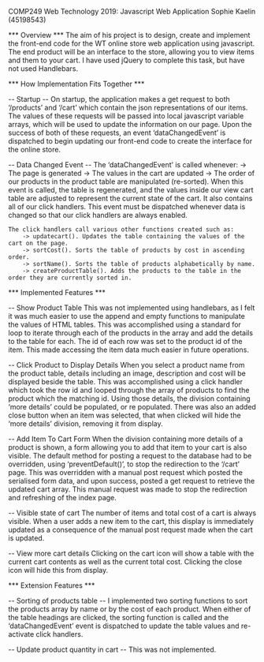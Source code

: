 COMP249 Web Technology 2019: Javascript Web Application
Sophie Kaelin (45198543)

*** Overview ***
    The aim of his project is to design, create and implement the front-end code for the WT online store web application using javascript. The end product will be an interface to the store, allowing you to view items and them to your cart. I have used jQuery to complete this task, but have not used Handlebars.

*** How Implementation Fits Together ***

-- Startup --
    On startup, the application makes a get request to both ‘/products’ and ‘/cart’ which contain the json representations of our items. The values of these requests will be passed into local javascript variable arrays, which will be used to update the information on our page. Upon the success of both of these requests, an event ‘dataChangedEvent’ is dispatched to begin updating our front-end code to create the interface for the online store.

-- Data Changed Event --
    The ‘dataChangedEvent’ is called whenever:
        -> The page is generated
        -> The values in the cart are updated
        -> The order of our products in the product table are manipulated (re-sorted).
    When this event is called, the table is regenerated, and the values inside our view cart table are adjusted to represent the current state of the cart.
    It also contains all of our click handlers. This event must be dispatched whenever data is changed so that our click handlers are always enabled.

    The click handlers call various other functions created such as:
        -> updatecart(). Updates the table containing the values of the cart on the page.
        -> sortCost(). Sorts the table of products by cost in ascending order.
        -> sortName(). Sorts the table of products alphabetically by name.
        -> createProductTable(). Adds the products to the table in the order they are currently sorted in.

*** Implemented Features ***

-- Show Product Table
    This was not implemented using handlebars, as I felt it was much easier to use the append and empty functions to manipulate the values of HTML tables. This was accomplished using a standard for loop to iterate through each of the products in the array and add the details to the table for each. The id of each row was set to the product id of the item. This made accessing the item data much easier in future operations.

-- Click Product to Display Details
    When you select a product name from the product table, details including an image, description and cost will be displayed beside the table. This was accomplished using a click handler which took the row id and looped through the array of products to find the product which the matching id. Using those details, the division containing ‘more details’ could be populated, or re populated. There was also an added close button when an item was selected, that when clicked will hide the ‘more details’ division, removing it from display.

-- Add Item To Cart Form
    When the division containing more details of a product is shown, a form allowing you to add that item to your cart is also visible. The default method for posting a request to the database had to be overridden, using ‘preventDefault()’, to stop the redirection to the ‘/cart’ page. This was overridden with a manual post request which posted the serialised form data, and upon success, posted a get request to retrieve the updated cart array. This manual request was made to stop the redirection and refreshing of the index page.

-- Visible state of cart
    The number of items and total cost of a cart is always visible. When a user adds a new item to the cart, this display is immediately updated as a consequence of the manual post request made when the cart is updated.

-- View more cart details
    Clicking on the cart icon will show a table with the current cart contents as well as the current total cost. Clicking the close icon will hide this from display.

*** Extension Features ***

-- Sorting of products table --
    I implemented two sorting functions to sort the products array by name or by the cost of each product. When either of the table headings are clicked, the sorting function is called and the ‘dataChangedEvent’ event is dispatched to update the table values and re-activate click handlers.

-- Update product quantity in cart --
    This was not implemented.
